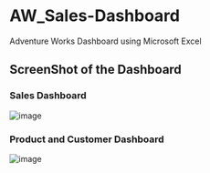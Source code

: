 # AW_Sales-Dashboard
Adventure Works Dashboard using Microsoft Excel


## ScreenShot of the Dashboard

### Sales Dashboard
![image](https://github.com/Jc-Dalton/AW_Sales-Dashboard/assets/143266966/2624de4b-65fb-4de2-b688-2e74fd36a3d4)

### Product and Customer Dashboard
![image](https://github.com/Jc-Dalton/AW_Sales-Dashboard/assets/143266966/a9b79cb2-a146-40b4-9031-ba8ed59b3b19)


